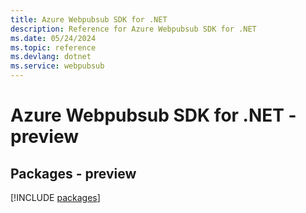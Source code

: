 ```yaml
---
title: Azure Webpubsub SDK for .NET
description: Reference for Azure Webpubsub SDK for .NET
ms.date: 05/24/2024
ms.topic: reference
ms.devlang: dotnet
ms.service: webpubsub
---
```

# Azure Webpubsub SDK for .NET - preview
## Packages - preview
[!INCLUDE [packages](webpubsub-index.md)]